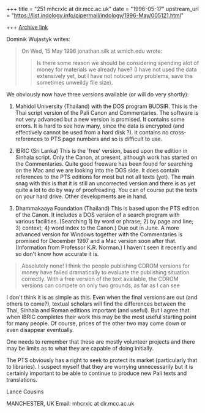 +++
title = "251 mhcrxlc at dir.mcc.ac.uk"
date = "1996-05-17"
upstream_url = "https://list.indology.info/pipermail/indology/1996-May/005121.html"

+++
[Archive link](https://list.indology.info/pipermail/indology/1996-May/005121.html)

Dominik Wujastyk writes:

>On Wed, 15 May 1996 jonathan.silk at wmich.edu wrote:
>
>> Is there some reason we should be considering spending alot of money for
>> materials we already have?  (I have not used the data extensively yet, but I
>> have not noticed any problems, save the sometimes unweildy file size).

We obviously now have three versions available (or will do very shortly):

1. Mahidol University (Thailand) with the DOS program BUDSIR.
This is the Thai script version of the Pali Canon and Commentaries. The
software is not very advanced but a new version is promised. It contains
some errors. It is hard to see how many, since the data is encrypted (and
effectively cannot be used from a hard disk ?). It contains no
cross-references to PTS page numbers and so is difficult to use.

2. IBRIC  (Sri Lanka)
This is the 'free' version, based upon the edition in Sinhala script. Only
the Canon, at present, although work has started on the Commentaries. Quite
good freeware has been found for searching on the Mac and we are looking
into the DOS side. It does contain references to the PTS editions for most
but not all texts (yet). The main snag with this is that it is still an
uncorrected version and there is as yet quite a lot to do by way of
proofreading. You can of course put the texts on your hard drive. Other
developments are in hand.

3. Dhammakaaya Foundation (Thailand)
This is based upon the PTS edition of the Canon. It includes a DOS version
of a search program with various facilities. (Searching 1) by word or
phrase; 2) by page and line; 3) context; 4) word index to the Canon.)  Due
out in June. A more advanced version for Windows together with the
Commentaries is promised for December 1997 and a Mac version soon after
that. (Information from Professor K.R. Norman.) I haven't seen it recently
and so don't know how accurate it is.

>Absolutely none!  I think the people publishing CDROM versions for money
>have failed dramatically to evaluate the publishing situation correctly.
>With a free version of the text available, the CDROM versions can compete
>on only two grounds, as far as I can see

I don't think it is as simple as this. Even when the final versions are out
(and others to come?), textual scholars will find the differences between
the Thai, Sinhala and Roman editions important (and useful). But I agree
that when IBRIC completes their work this may be the most useful starting
point for many people. Of course, prices of the other two may come down or
even disappear eventually.

One needs to remember that these are mostly volunteer projects and there
may be limits as to what they are capable of doing initially.

The PTS obviously has a right to seek to protect its market (particularly
that to libraries). I suspect myself that they are worrying unnecessarily
but it is certainly important to be able to continue to produce new Pali
texts and translations.

Lance Cousins

MANCHESTER, UK
Email: mhcrxlc at dir.mcc.ac.uk







